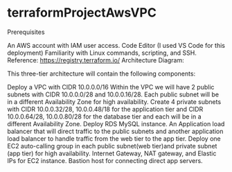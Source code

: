 # terraformProjectAwsVPC
Prerequisites

An AWS account with IAM user access.
Code Editor (I used VS Code for this deployment)
Familiarity with Linux commands, scripting, and SSH.
Reference: https://registry.terraform.io/
Architecture Diagram:

This three-tier architecture will contain the following components:

Deploy a VPC with CIDR 10.0.0.0/16
Within the VPC we will have 2 public subnets with CIDR 10.0.0.0/28 and 10.0.0.16/28. Each public subnet will be in a different Availability Zone for high availability.
Create 4 private subnets with CIDR 10.0.0.32/28, 10.0.0.48/18 for the application tier and CIDR 10.0.0.64/28, 10.0.0.80/28 for the database tier and each will be in a different Availability Zone.
Deploy RDS MySQL instance.
An Application load balancer that will direct traffic to the public subnets and another application load balancer to handle traffic from the web tier to the app tier.
Deploy one EC2 auto-calling group in each public subnet(web tier)and private subnet (app tier) for high availability.
Internet Gateway, NAT gateway, and Elastic IPs for EC2 instance.
Bastion host for connecting direct app servers.




